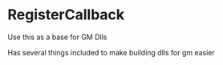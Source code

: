 # RegisterCallback
Use this as a base for GM Dlls

Has several things included to make building dlls for gm easier
